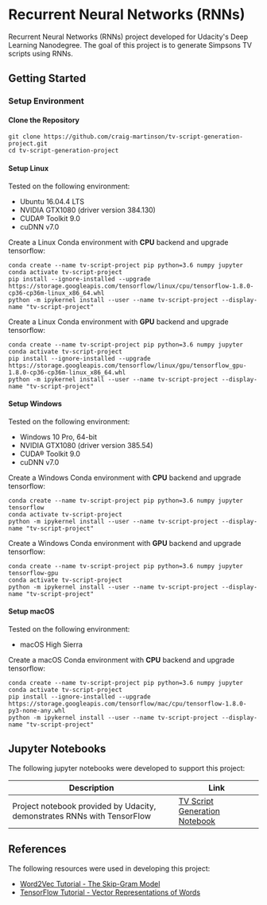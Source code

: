# Recurrent Neural Networks (RNNs)

Recurrent Neural Networks (RNNs) project developed for Udacity's Deep Learning Nanodegree. The goal of this project is to generate Simpsons TV scripts using RNNs.

## Getting Started

### Setup Environment

#### Clone the Repository

``` batch
git clone https://github.com/craig-martinson/tv-script-generation-project.git
cd tv-script-generation-project
```

#### Setup Linux

Tested on the following environment:

- Ubuntu 16.04.4 LTS
- NVIDIA GTX1080 (driver version 384.130)
- CUDA® Toolkit 9.0
- cuDNN v7.0

Create a Linux Conda environment with **CPU** backend and upgrade tensorflow:

``` batch
conda create --name tv-script-project pip python=3.6 numpy jupyter
conda activate tv-script-project
pip install --ignore-installed --upgrade https://storage.googleapis.com/tensorflow/linux/cpu/tensorflow-1.8.0-cp36-cp36m-linux_x86_64.whl
python -m ipykernel install --user --name tv-script-project --display-name "tv-script-project"
 ```

Create a Linux Conda environment with **GPU** backend and upgrade tensorflow:

``` batch
conda create --name tv-script-project pip python=3.6 numpy jupyter
conda activate tv-script-project
pip install --ignore-installed --upgrade https://storage.googleapis.com/tensorflow/linux/gpu/tensorflow_gpu-1.8.0-cp36-cp36m-linux_x86_64.whl
python -m ipykernel install --user --name tv-script-project --display-name "tv-script-project"
```

#### Setup Windows

Tested on the following environment:

- Windows 10 Pro, 64-bit
- NVIDIA GTX1080 (driver version 385.54)
- CUDA® Toolkit 9.0
- cuDNN v7.0

Create a Windows Conda environment with **CPU** backend and upgrade tensorflow:

``` batch
conda create --name tv-script-project pip python=3.6 numpy jupyter tensorflow
conda activate tv-script-project
python -m ipykernel install --user --name tv-script-project --display-name "tv-script-project"
 ```

Create a Windows Conda environment with **GPU** backend and upgrade tensorflow:

``` batch
conda create --name tv-script-project pip python=3.6 numpy jupyter tensorflow-gpu
conda activate tv-script-project
python -m ipykernel install --user --name tv-script-project --display-name "tv-script-project"
```

#### Setup macOS

Tested on the following environment:

- macOS High Sierra

Create a macOS Conda environment with **CPU** backend and upgrade tensorflow:

``` batch
conda create --name tv-script-project pip python=3.6 numpy jupyter
conda activate tv-script-project
pip install --ignore-installed --upgrade https://storage.googleapis.com/tensorflow/mac/cpu/tensorflow-1.8.0-py3-none-any.whl
python -m ipykernel install --user --name tv-script-project --display-name "tv-script-project"
 ```

## Jupyter Notebooks

The following jupyter notebooks were developed to support this project:

Description | Link
--- | ---
Project notebook provided by Udacity, demonstrates RNNs with TensorFlow | [TV Script Generation Notebook](./dlnd_tv_script_generation.ipynb)

## References

The following resources were used in developing this project:

- [Word2Vec Tutorial - The Skip-Gram Model](http://mccormickml.com/2016/04/19/word2vec-tutorial-the-skip-gram-model/)
- [TensorFlow Tutorial - Vector Representations of Words](https://www.tensorflow.org/tutorials/representation/word2vec)